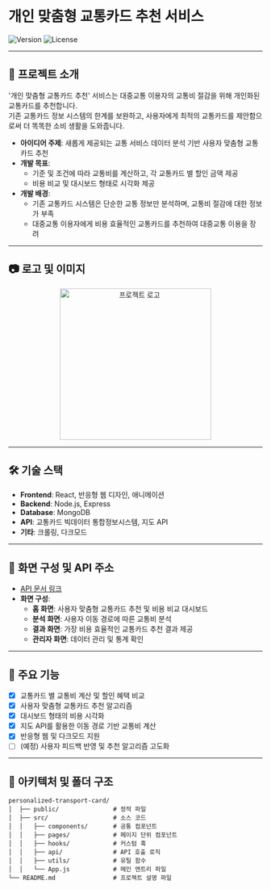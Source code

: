 # 개인 맞춤형 교통카드 추천 서비스

![Version](https://img.shields.io/badge/version-1.0.0-green)
![License](https://img.shields.io/badge/license-MIT-blue)

---

## 📌 프로젝트 소개
'개인 맞춤형 교통카드 추천' 서비스는 대중교통 이용자의 교통비 절감을 위해 개인화된 교통카드를 추천합니다.  
기존 교통카드 정보 시스템의 한계를 보완하고, 사용자에게 최적의 교통카드를 제안함으로써 더 똑똑한 소비 생활을 도와줍니다.

- **아이디어 주제**: 새롭게 제공되는 교통 서비스 데이터 분석 기반 사용자 맞춤형 교통카드 추천
- **개발 목표**: 
  - 기준 및 조건에 따라 교통비를 계산하고, 각 교통카드 별 할인 금액 제공
  - 비용 비교 및 대시보드 형태로 시각화 제공
- **개발 배경**: 
  - 기존 교통카드 시스템은 단순한 교통 정보만 분석하며, 교통비 절감에 대한 정보가 부족
  - 대중교통 이용자에게 비용 효율적인 교통카드를 추천하여 대중교통 이용을 장려

---

## 📷 로고 및 이미지
<p align="center">
  <img src="이미지_경로" alt="프로젝트 로고" width="300">
</p>

---

## 🛠 기술 스택
- **Frontend**: React, 반응형 웹 디자인, 애니메이션
- **Backend**: Node.js, Express
- **Database**: MongoDB
- **API**: 교통카드 빅데이터 통합정보시스템, 지도 API
- **기타**: 크롤링, 다크모드

---

## 📑 화면 구성 및 API 주소
- [API 문서 링크](https://example.com/api-docs)
- **화면 구성**:
  - **홈 화면**: 사용자 맞춤형 교통카드 추천 및 비용 비교 대시보드
  - **분석 화면**: 사용자 이동 경로에 따른 교통비 분석
  - **결과 화면**: 가장 비용 효율적인 교통카드 추천 결과 제공
  - **관리자 화면**: 데이터 관리 및 통계 확인

---

## 🌟 주요 기능
- [x] 교통카드 별 교통비 계산 및 할인 혜택 비교
- [x] 사용자 맞춤형 교통카드 추천 알고리즘
- [x] 대시보드 형태의 비용 시각화
- [x] 지도 API를 활용한 이동 경로 기반 교통비 계산
- [x] 반응형 웹 및 다크모드 지원
- [ ] (예정) 사용자 피드백 반영 및 추천 알고리즘 고도화

---

## 🔧 아키텍처 및 폴더 구조
```plaintext
personalized-transport-card/
│  ├── public/               # 정적 파일
│  ├── src/                  # 소스 코드
│  │   ├── components/       # 공통 컴포넌트
│  │   ├── pages/            # 페이지 단위 컴포넌트
│  │   ├── hooks/            # 커스텀 훅
│  │   ├── api/              # API 호출 로직
│  │   ├── utils/            # 유틸 함수
│  │   └── App.js            # 메인 엔트리 파일
└── README.md                # 프로젝트 설명 파일
